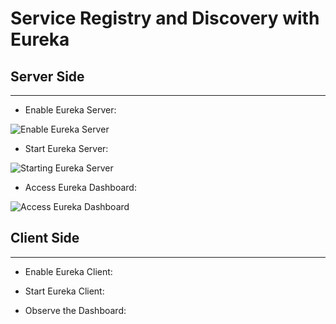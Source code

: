 # Service Registry and Discovery with Eureka

## Server Side
----------------

- Enable Eureka Server:

![Enable Eureka Server](https://github.com/excelsiorsoft/building-microservices-with-spring-kevin-bowersox-course/blob/master/service-registry-and-discovery-with-eureka/Enabling%20Eureka.png)

- Start Eureka Server:

![Starting Eureka Server](https://github.com/excelsiorsoft/building-microservices-with-spring-kevin-bowersox-course/blob/master/service-registry-and-discovery-with-eureka/starting%20Eureka%20server%20app.png)

- Access Eureka Dashboard:

![Access Eureka Dashboard](https://github.com/excelsiorsoft/building-microservices-with-spring-kevin-bowersox-course/blob/master/service-registry-and-discovery-with-eureka/pristine%20Eureka%20server.PNG)

## Client Side
----------------

- Enable Eureka Client:

- Start Eureka Client:

- Observe the Dashboard:





